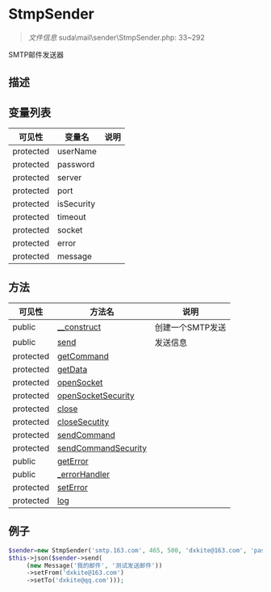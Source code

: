 #  StmpSender 

> *文件信息* suda\mail\sender\StmpSender.php: 33~292


SMTP邮件发送器


## 描述






## 变量列表
| 可见性 |  变量名   | 说明 |
|--------|----|------|
| protected    | userName | | 
| protected    | password | | 
| protected    | server | | 
| protected    | port | | 
| protected    | isSecurity | | 
| protected    | timeout | | 
| protected    | socket | | 
| protected    | error | | 
| protected    | message | | 

## 方法

| 可见性 | 方法名 | 说明 |
|--------|-------|------|
|  public  |[__construct](StmpSender/__construct.md) | 创建一个SMTP发送 |
|  public  |[send](StmpSender/send.md) | 发送信息 |
|  protected  |[getCommand](StmpSender/getCommand.md) |  |
|  protected  |[getData](StmpSender/getData.md) |  |
|  protected  |[openSocket](StmpSender/openSocket.md) |  |
|  protected  |[openSocketSecurity](StmpSender/openSocketSecurity.md) |  |
|  protected  |[close](StmpSender/close.md) |  |
|  protected  |[closeSecutity](StmpSender/closeSecutity.md) |  |
|  protected  |[sendCommand](StmpSender/sendCommand.md) |  |
|  protected  |[sendCommandSecurity](StmpSender/sendCommandSecurity.md) |  |
|  public  |[getError](StmpSender/getError.md) |  |
|  public  |[_errorHandler](StmpSender/_errorHandler.md) |  |
|  protected  |[setError](StmpSender/setError.md) |  |
|  protected  |[log](StmpSender/log.md) |  |
 

## 例子

```php
$sender=new StmpSender('smtp.163.com', 465, 500, 'dxkite@163.com', 'password', true);
$this->json($sender->send(
     (new Message('我的邮件', '测试发送邮件'))
     ->setFrom('dxkite@163.com')
     ->setTo('dxkite@qq.com')));
```